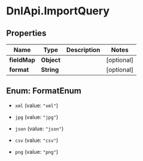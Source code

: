 # DnlApi.ImportQuery

## Properties
Name | Type | Description | Notes
------------ | ------------- | ------------- | -------------
**fieldMap** | **Object** |  | [optional] 
**format** | **String** |  | [optional] 


<a name="FormatEnum"></a>
## Enum: FormatEnum


* `xml` (value: `"xml"`)

* `jpg` (value: `"jpg"`)

* `json` (value: `"json"`)

* `csv` (value: `"csv"`)

* `png` (value: `"png"`)





